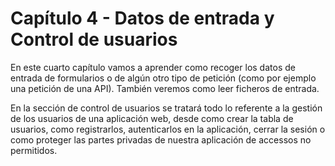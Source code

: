 # Capítulo 4 - Datos de entrada y Control de usuarios

En este cuarto capítulo vamos a aprender como recoger los datos de entrada de formularios o de algún otro tipo de petición (como por ejemplo una petición de una API). También veremos como leer ficheros de entrada. 

En la sección de control de usuarios se tratará todo lo referente a la gestión de los usuarios de una aplicación web, desde como crear la tabla de usuarios, como registrarlos, autenticarlos en la aplicación, cerrar la sesión o como proteger las partes privadas de nuestra aplicación de accessos no permitidos. 




